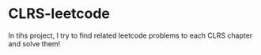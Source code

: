 # CLRS-leetcode
In tihs project, I try to find related leetcode problems to each CLRS chapter and solve them!
